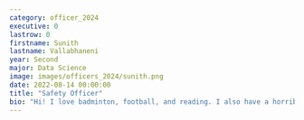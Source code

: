 ```yaml
---
category: officer_2024
executive: 0
lastrow: 0
firstname: Sunith
lastname: Vallabhaneni
year: Second
major: Data Science
image: images/officers_2024/sunith.png
date: 2022-08-14 00:00:00
title: "Safety Officer"
bio: "Hi! I love badminton, football, and reading. I also have a horrible sense of balance. "
---
```

